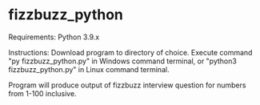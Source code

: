 # fizzbuzz_python

Requirements: Python 3.9.x

Instructions: 
    Download program to directory of choice.
    Execute command "py fizzbuzz_python.py" in Windows command terminal, or "python3 fizzbuzz_python.py" in Linux command terminal.
    
    
Program will produce output of fizzbuzz interview question for numbers from 1-100 inclusive.
